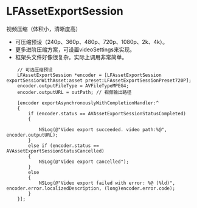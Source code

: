 # LFAssetExportSession
视频压缩（体积小，清晰度高）

* 可压缩预设（240p、360p、480p、720p、1080p、2k、4k）。
* 更多进阶压缩方案，可设置videoSettings来实现。
* 框架头文件好像很复杂。实际上调用非常简单。

````
    // 可选压缩预设
    LFAssetExportSession *encoder = [LFAssetExportSession exportSessionWithAsset:asset preset:LFAssetExportSessionPreset720P];
    encoder.outputFileType = AVFileTypeMPEG4;
    encoder.outputURL = outPath; // 视频输出路径

    [encoder exportAsynchronouslyWithCompletionHandler:^
    {
        if (encoder.status == AVAssetExportSessionStatusCompleted)
        {
            
            NSLog(@"Video export succeeded. video path:%@", encoder.outputURL);
        }
        else if (encoder.status == AVAssetExportSessionStatusCancelled)
        {
            NSLog(@"Video export cancelled");
        }
        else
        {
            NSLog(@"Video export failed with error: %@ (%ld)", encoder.error.localizedDescription, (long)encoder.error.code);
        }
    }];
````
